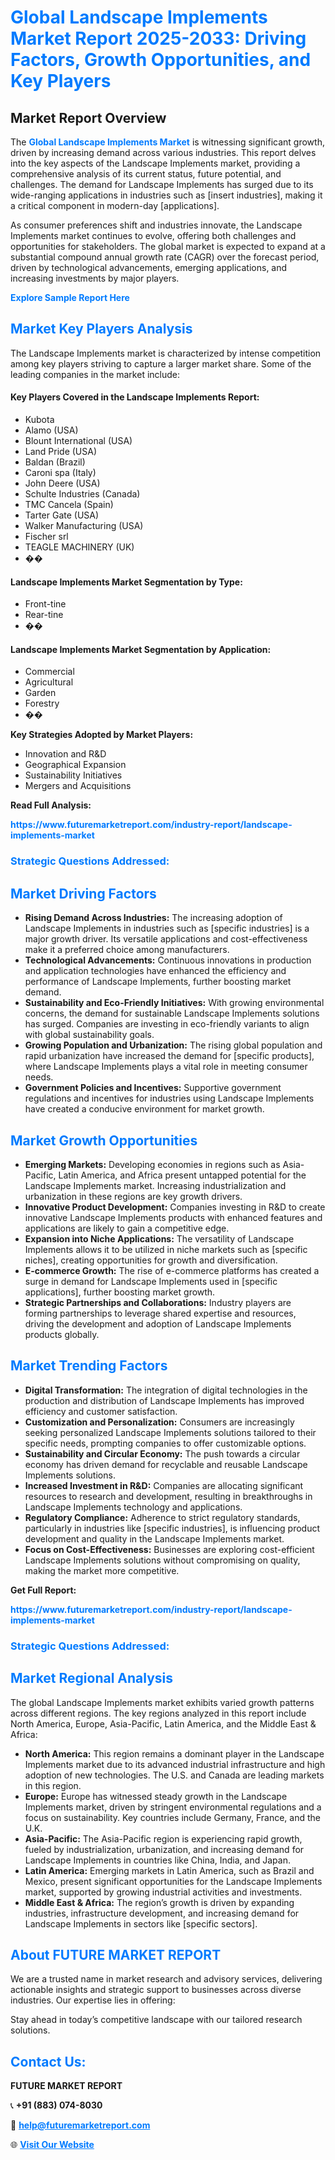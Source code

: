 <h1 style="color: #007BFF;">Global Landscape Implements Market Report 2025-2033: Driving Factors, Growth Opportunities, and Key Players</h1>

<section id="overview">
<h2>Market Report Overview</h2>
<p>The <a href="https://www.futuremarketreport.com/industry-report/landscape-implements-market" style="color: #007BFF; text-decoration: none;"><strong>Global Landscape Implements Market</strong></a> is witnessing significant growth, driven by increasing demand across various industries. This report delves into the key aspects of the Landscape Implements market, providing a comprehensive analysis of its current status, future potential, and challenges. The demand for Landscape Implements has surged due to its wide-ranging applications in industries such as [insert industries], making it a critical component in modern-day [applications].</p>
<p>As consumer preferences shift and industries innovate, the Landscape Implements market continues to evolve, offering both challenges and opportunities for stakeholders. The global market is expected to expand at a substantial compound annual growth rate (CAGR) over the forecast period, driven by technological advancements, emerging applications, and increasing investments by major players.</p>
</section>

<section id="overview">
<p><a href="https://www.futuremarketreport.com/request-sample/reportId=113568" style="color: #007BFF; text-decoration: none;"><strong>Explore Sample Report Here</strong></a></p>
</section>

<section id="key-players">
<h2 style="color: #007BFF;">Market Key Players Analysis</h2>
<p>The Landscape Implements market is characterized by intense competition among key players striving to capture a larger market share. Some of the leading companies in the market include:</p>
<h4>Key Players Covered in the Landscape Implements Report:</h4>
<ul><li>Kubota</li><li>Alamo (USA)</li><li>Blount International (USA)</li><li>Land Pride (USA)</li><li>Baldan (Brazil)</li><li>Caroni spa (Italy)</li><li>John Deere (USA)</li><li>Schulte Industries (Canada)</li><li>TMC Cancela (Spain)</li><li>Tarter Gate (USA)</li><li>Walker Manufacturing (USA)</li><li>Fischer srl</li><li>TEAGLE MACHINERY (UK)</li><li>��</li></ul>
<h4>Landscape Implements Market Segmentation by Type:</h4>
<ul><li>Front-tine</li><li>Rear-tine</li><li>��</li></ul>

<h4>Landscape Implements Market Segmentation by Application:</h4>
<ul><li>Commercial</li><li>Agricultural</li><li>Garden</li><li>Forestry</li><li>��</li></ul>
<p><strong>Key Strategies Adopted by Market Players:</strong></p>
<ul>
<li>Innovation and R&D</li>
<li>Geographical Expansion</li>
<li>Sustainability Initiatives</li>
<li>Mergers and Acquisitions</li>
</ul>
</section>

<section>
<p><strong>Read Full Analysis: </strong></p><a href="https://www.futuremarketreport.com/industry-report/landscape-implements-market" style="color: #007BFF; text-decoration: none;"><strong>https://www.futuremarketreport.com/industry-report/landscape-implements-market</strong></a>
<h3 style="color: #007BFF;">Strategic Questions Addressed:</h3>
</section>

<section id="driving-factors">
<h2 style="color: #007BFF;">Market Driving Factors</h2>
<ul>
<li><strong>Rising Demand Across Industries:</strong> The increasing adoption of Landscape Implements in industries such as [specific industries] is a major growth driver. Its versatile applications and cost-effectiveness make it a preferred choice among manufacturers.</li>
<li><strong>Technological Advancements:</strong> Continuous innovations in production and application technologies have enhanced the efficiency and performance of Landscape Implements, further boosting market demand.</li>
<li><strong>Sustainability and Eco-Friendly Initiatives:</strong> With growing environmental concerns, the demand for sustainable Landscape Implements solutions has surged. Companies are investing in eco-friendly variants to align with global sustainability goals.</li>
<li><strong>Growing Population and Urbanization:</strong> The rising global population and rapid urbanization have increased the demand for [specific products], where Landscape Implements plays a vital role in meeting consumer needs.</li>
<li><strong>Government Policies and Incentives:</strong> Supportive government regulations and incentives for industries using Landscape Implements have created a conducive environment for market growth.</li>
</ul>
</section>

<section id="growth-opportunities">
<h2 style="color: #007BFF;">Market Growth Opportunities</h2>
<ul>
<li><strong>Emerging Markets:</strong> Developing economies in regions such as Asia-Pacific, Latin America, and Africa present untapped potential for the Landscape Implements market. Increasing industrialization and urbanization in these regions are key growth drivers.</li>
<li><strong>Innovative Product Development:</strong> Companies investing in R&D to create innovative Landscape Implements products with enhanced features and applications are likely to gain a competitive edge.</li>
<li><strong>Expansion into Niche Applications:</strong> The versatility of Landscape Implements allows it to be utilized in niche markets such as [specific niches], creating opportunities for growth and diversification.</li>
<li><strong>E-commerce Growth:</strong> The rise of e-commerce platforms has created a surge in demand for Landscape Implements used in [specific applications], further boosting market growth.</li>
<li><strong>Strategic Partnerships and Collaborations:</strong> Industry players are forming partnerships to leverage shared expertise and resources, driving the development and adoption of Landscape Implements products globally.</li>
</ul>
</section>

<section id="trending-factors">
<h2 style="color: #007BFF;">Market Trending Factors</h2>
<ul>
<li><strong>Digital Transformation:</strong> The integration of digital technologies in the production and distribution of Landscape Implements has improved efficiency and customer satisfaction.</li>
<li><strong>Customization and Personalization:</strong> Consumers are increasingly seeking personalized Landscape Implements solutions tailored to their specific needs, prompting companies to offer customizable options.</li>
<li><strong>Sustainability and Circular Economy:</strong> The push towards a circular economy has driven demand for recyclable and reusable Landscape Implements solutions.</li>
<li><strong>Increased Investment in R&D:</strong> Companies are allocating significant resources to research and development, resulting in breakthroughs in Landscape Implements technology and applications.</li>
<li><strong>Regulatory Compliance:</strong> Adherence to strict regulatory standards, particularly in industries like [specific industries], is influencing product development and quality in the Landscape Implements market.</li>
<li><strong>Focus on Cost-Effectiveness:</strong> Businesses are exploring cost-efficient Landscape Implements solutions without compromising on quality, making the market more competitive.</li>
</ul>
</section>

<section>
<p><strong>Get Full Report: </strong></p><a href="https://www.futuremarketreport.com/industry-report/landscape-implements-market" style="color: #007BFF; text-decoration: none;"><strong>https://www.futuremarketreport.com/industry-report/landscape-implements-market</strong></a>
<h3 style="color: #007BFF;">Strategic Questions Addressed:</h3>
</section>


<section id="regional-analysis">
<h2 style="color: #007BFF;">Market Regional Analysis</h2>
<p>The global Landscape Implements market exhibits varied growth patterns across different regions. The key regions analyzed in this report include North America, Europe, Asia-Pacific, Latin America, and the Middle East & Africa:</p>
<ul>
<li><strong>North America:</strong> This region remains a dominant player in the Landscape Implements market due to its advanced industrial infrastructure and high adoption of new technologies. The U.S. and Canada are leading markets in this region.</li>
<li><strong>Europe:</strong> Europe has witnessed steady growth in the Landscape Implements market, driven by stringent environmental regulations and a focus on sustainability. Key countries include Germany, France, and the U.K.</li>
<li><strong>Asia-Pacific:</strong> The Asia-Pacific region is experiencing rapid growth, fueled by industrialization, urbanization, and increasing demand for Landscape Implements in countries like China, India, and Japan.</li>
<li><strong>Latin America:</strong> Emerging markets in Latin America, such as Brazil and Mexico, present significant opportunities for the Landscape Implements market, supported by growing industrial activities and investments.</li>
<li><strong>Middle East & Africa:</strong> The region’s growth is driven by expanding industries, infrastructure development, and increasing demand for Landscape Implements in sectors like [specific sectors].</li>
</ul>
</section>

<footer>
<h2 style="color: #007BFF;">About FUTURE MARKET REPORT</h2>
<p>We are a trusted name in market research and advisory services, delivering actionable insights and strategic support to businesses across diverse industries. Our expertise lies in offering:</p>

<p>Stay ahead in today’s competitive landscape with our tailored research solutions.</p>

<h2 style="color: #007BFF;">Contact Us:</h2>
<p><strong>FUTURE MARKET REPORT</strong></p>
<p>📞 <strong>+91 (883) 074-8030</strong></p>
<p>📧 <strong><a href="mailto:help@futuremarketreport.com" style="color: #007BFF;">help@futuremarketreport.com</a></strong></p>
<p>🌐 <strong><a href="https://www.futuremarketreport.com/" style="color: #007BFF;">Visit Our Website</a></strong></p>
</footer>